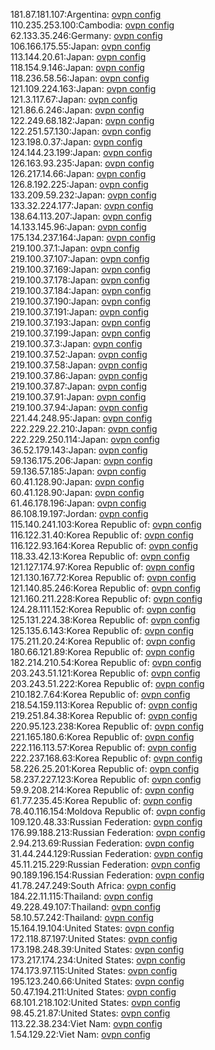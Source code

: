 181.87.181.107:Argentina: [ovpn config](vpn/181_87_181_107.ovpn)  
110.235.253.100:Cambodia: [ovpn config](vpn/110_235_253_100.ovpn)  
62.133.35.246:Germany: [ovpn config](vpn/62_133_35_246.ovpn)  
106.166.175.55:Japan: [ovpn config](vpn/106_166_175_55.ovpn)  
113.144.20.61:Japan: [ovpn config](vpn/113_144_20_61.ovpn)  
118.154.9.146:Japan: [ovpn config](vpn/118_154_9_146.ovpn)  
118.236.58.56:Japan: [ovpn config](vpn/118_236_58_56.ovpn)  
121.109.224.163:Japan: [ovpn config](vpn/121_109_224_163.ovpn)  
121.3.117.67:Japan: [ovpn config](vpn/121_3_117_67.ovpn)  
121.86.6.246:Japan: [ovpn config](vpn/121_86_6_246.ovpn)  
122.249.68.182:Japan: [ovpn config](vpn/122_249_68_182.ovpn)  
122.251.57.130:Japan: [ovpn config](vpn/122_251_57_130.ovpn)  
123.198.0.37:Japan: [ovpn config](vpn/123_198_0_37.ovpn)  
124.144.23.199:Japan: [ovpn config](vpn/124_144_23_199.ovpn)  
126.163.93.235:Japan: [ovpn config](vpn/126_163_93_235.ovpn)  
126.217.14.66:Japan: [ovpn config](vpn/126_217_14_66.ovpn)  
126.8.192.225:Japan: [ovpn config](vpn/126_8_192_225.ovpn)  
133.209.59.232:Japan: [ovpn config](vpn/133_209_59_232.ovpn)  
133.32.224.177:Japan: [ovpn config](vpn/133_32_224_177.ovpn)  
138.64.113.207:Japan: [ovpn config](vpn/138_64_113_207.ovpn)  
14.133.145.96:Japan: [ovpn config](vpn/14_133_145_96.ovpn)  
175.134.237.164:Japan: [ovpn config](vpn/175_134_237_164.ovpn)  
219.100.37.1:Japan: [ovpn config](vpn/219_100_37_1.ovpn)  
219.100.37.107:Japan: [ovpn config](vpn/219_100_37_107.ovpn)  
219.100.37.169:Japan: [ovpn config](vpn/219_100_37_169.ovpn)  
219.100.37.178:Japan: [ovpn config](vpn/219_100_37_178.ovpn)  
219.100.37.184:Japan: [ovpn config](vpn/219_100_37_184.ovpn)  
219.100.37.190:Japan: [ovpn config](vpn/219_100_37_190.ovpn)  
219.100.37.191:Japan: [ovpn config](vpn/219_100_37_191.ovpn)  
219.100.37.193:Japan: [ovpn config](vpn/219_100_37_193.ovpn)  
219.100.37.199:Japan: [ovpn config](vpn/219_100_37_199.ovpn)  
219.100.37.3:Japan: [ovpn config](vpn/219_100_37_3.ovpn)  
219.100.37.52:Japan: [ovpn config](vpn/219_100_37_52.ovpn)  
219.100.37.58:Japan: [ovpn config](vpn/219_100_37_58.ovpn)  
219.100.37.86:Japan: [ovpn config](vpn/219_100_37_86.ovpn)  
219.100.37.87:Japan: [ovpn config](vpn/219_100_37_87.ovpn)  
219.100.37.91:Japan: [ovpn config](vpn/219_100_37_91.ovpn)  
219.100.37.94:Japan: [ovpn config](vpn/219_100_37_94.ovpn)  
221.44.248.95:Japan: [ovpn config](vpn/221_44_248_95.ovpn)  
222.229.22.210:Japan: [ovpn config](vpn/222_229_22_210.ovpn)  
222.229.250.114:Japan: [ovpn config](vpn/222_229_250_114.ovpn)  
36.52.179.143:Japan: [ovpn config](vpn/36_52_179_143.ovpn)  
59.136.175.206:Japan: [ovpn config](vpn/59_136_175_206.ovpn)  
59.136.57.185:Japan: [ovpn config](vpn/59_136_57_185.ovpn)  
60.41.128.90:Japan: [ovpn config](vpn/60_41_128_90.ovpn)  
60.41.128.90:Japan: [ovpn config](vpn/60_41_128_90.ovpn)  
61.46.178.196:Japan: [ovpn config](vpn/61_46_178_196.ovpn)  
86.108.19.197:Jordan: [ovpn config](vpn/86_108_19_197.ovpn)  
115.140.241.103:Korea Republic of: [ovpn config](vpn/115_140_241_103.ovpn)  
116.122.31.40:Korea Republic of: [ovpn config](vpn/116_122_31_40.ovpn)  
116.122.93.164:Korea Republic of: [ovpn config](vpn/116_122_93_164.ovpn)  
118.33.42.13:Korea Republic of: [ovpn config](vpn/118_33_42_13.ovpn)  
121.127.174.97:Korea Republic of: [ovpn config](vpn/121_127_174_97.ovpn)  
121.130.167.72:Korea Republic of: [ovpn config](vpn/121_130_167_72.ovpn)  
121.140.85.246:Korea Republic of: [ovpn config](vpn/121_140_85_246.ovpn)  
121.160.211.228:Korea Republic of: [ovpn config](vpn/121_160_211_228.ovpn)  
124.28.111.152:Korea Republic of: [ovpn config](vpn/124_28_111_152.ovpn)  
125.131.224.38:Korea Republic of: [ovpn config](vpn/125_131_224_38.ovpn)  
125.135.6.143:Korea Republic of: [ovpn config](vpn/125_135_6_143.ovpn)  
175.211.20.24:Korea Republic of: [ovpn config](vpn/175_211_20_24.ovpn)  
180.66.121.89:Korea Republic of: [ovpn config](vpn/180_66_121_89.ovpn)  
182.214.210.54:Korea Republic of: [ovpn config](vpn/182_214_210_54.ovpn)  
203.243.51.121:Korea Republic of: [ovpn config](vpn/203_243_51_121.ovpn)  
203.243.51.222:Korea Republic of: [ovpn config](vpn/203_243_51_222.ovpn)  
210.182.7.64:Korea Republic of: [ovpn config](vpn/210_182_7_64.ovpn)  
218.54.159.113:Korea Republic of: [ovpn config](vpn/218_54_159_113.ovpn)  
219.251.84.38:Korea Republic of: [ovpn config](vpn/219_251_84_38.ovpn)  
220.95.123.238:Korea Republic of: [ovpn config](vpn/220_95_123_238.ovpn)  
221.165.180.6:Korea Republic of: [ovpn config](vpn/221_165_180_6.ovpn)  
222.116.113.57:Korea Republic of: [ovpn config](vpn/222_116_113_57.ovpn)  
222.237.168.63:Korea Republic of: [ovpn config](vpn/222_237_168_63.ovpn)  
58.226.25.201:Korea Republic of: [ovpn config](vpn/58_226_25_201.ovpn)  
58.237.227.123:Korea Republic of: [ovpn config](vpn/58_237_227_123.ovpn)  
59.9.208.214:Korea Republic of: [ovpn config](vpn/59_9_208_214.ovpn)  
61.77.235.45:Korea Republic of: [ovpn config](vpn/61_77_235_45.ovpn)  
78.40.116.154:Moldova Republic of: [ovpn config](vpn/78_40_116_154.ovpn)  
109.120.48.33:Russian Federation: [ovpn config](vpn/109_120_48_33.ovpn)  
176.99.188.213:Russian Federation: [ovpn config](vpn/176_99_188_213.ovpn)  
2.94.213.69:Russian Federation: [ovpn config](vpn/2_94_213_69.ovpn)  
31.44.244.129:Russian Federation: [ovpn config](vpn/31_44_244_129.ovpn)  
45.11.215.229:Russian Federation: [ovpn config](vpn/45_11_215_229.ovpn)  
90.189.196.154:Russian Federation: [ovpn config](vpn/90_189_196_154.ovpn)  
41.78.247.249:South Africa: [ovpn config](vpn/41_78_247_249.ovpn)  
184.22.11.115:Thailand: [ovpn config](vpn/184_22_11_115.ovpn)  
49.228.49.107:Thailand: [ovpn config](vpn/49_228_49_107.ovpn)  
58.10.57.242:Thailand: [ovpn config](vpn/58_10_57_242.ovpn)  
15.164.19.104:United States: [ovpn config](vpn/15_164_19_104.ovpn)  
172.118.87.197:United States: [ovpn config](vpn/172_118_87_197.ovpn)  
173.198.248.39:United States: [ovpn config](vpn/173_198_248_39.ovpn)  
173.217.174.234:United States: [ovpn config](vpn/173_217_174_234.ovpn)  
174.173.97.115:United States: [ovpn config](vpn/174_173_97_115.ovpn)  
195.123.240.66:United States: [ovpn config](vpn/195_123_240_66.ovpn)  
50.47.194.211:United States: [ovpn config](vpn/50_47_194_211.ovpn)  
68.101.218.102:United States: [ovpn config](vpn/68_101_218_102.ovpn)  
98.45.21.87:United States: [ovpn config](vpn/98_45_21_87.ovpn)  
113.22.38.234:Viet Nam: [ovpn config](vpn/113_22_38_234.ovpn)  
1.54.129.22:Viet Nam: [ovpn config](vpn/1_54_129_22.ovpn)  
